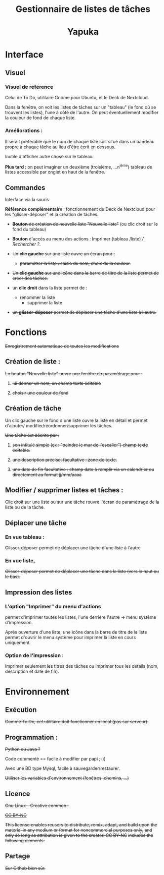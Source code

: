 # <p align="center">Gestionnaire de listes de tâches</p>

# <p align="center">Yapuka</p>

# Interface

## Visuel

### Visuel de référence

Celui de To Do, utilitaire Gnome pour Ubuntu, et le Deck de Nextcloud.

Dans la fenêtre, on voit les listes de tâches sur un \"tableau\" (le
fond où se trouvent les listes), l\'une à côté de l\'autre. On peut
éventuellement modifier la couleur de fond de chaque liste.

### Améliorations :

Il serait préférable que le nom de chaque liste soit situé dans un
bandeau propre à chaque tâche au lieu d\'être écrit en dessous.

Inutile d\'afficher autre chose sur le tableau.

**Plus tard :** on peut imaginer un deuxième (troisième, \...n<sup>ième</sup>)
tableau de listes accessible par onglet en haut de la fenêtre.

## Commandes

Interface via la souris 

**Référence complémentair**e : fonctionnement du Deck de Nextcloud pour
les \"glisser-déposer\" et la création de tâches.

- ~~**Bouton** de création de nouvelle liste \"Nouvelle liste\"~~ (ou clic droit sur le fond du tableau)

- **Bouton** d\'accès au menu des actions : Imprimer (tableau /liste) */ Rechercher ?*.

- ~~Un **clic gauche** sur une liste ouvre un écran pour :~~
  - ~~paramétrer la liste : saisie du nom, choix de la couleur.~~

- ~~Un **clic gauche** sur une icône dans la barre de titre de la liste permet de créer des tâches.~~

- un **clic droit** dans la liste permet de :
  - renommer la liste
    - supprimer la liste

- ~~un **glisser-déposer** permet de déplacer une tâche d\'une liste à l\'autre.~~

# Fonctions

~~Enregistrement automatique de toutes les modifications~~

## Création de liste :

~~Le bouton \"Nouvelle liste\" ouvre une fenêtre de paramétrage pour :~~

1. ~~lui donner un nom, un champ texte éditable~~

2. ~~choisir une couleur de fond~~

## Création de tâche

Un clic gauche sur le fond d\'une liste ouvre la liste en détail et
permet d\'ajouter/ modifier/réordonner/supprimer les tâches.

~~Une tâche est décrite par :~~

1. ~~son intitulé simple (ex : \"peindre le mur de l\'escalier\") champ texte éditable.~~

2. ~~une description précise, facultative : zone de texte.~~

3. ~~une date de fin facultative : champ date à remplir via un calendrier ou directement au format jj/mm/aaaa~~

## Modifier / supprimer listes et tâches : 

Clic droit sur une liste ou sur une tâche rouvre l\'écran de paramétrage
de la liste ou de la tâche.

## Déplacer une tâche

### En vue tableau : 

~~Glisser-déposer permet de déplacer une tâche d\'une liste à l\'autre~~

### En vue liste, 

~~Glisser-déposer permet de déplacer une tâche dans la liste (vers le haut ou le bas).~~

## Impression des listes

### L\'option \"Imprimer\" du menu d\'actions

permet d\'imprimer toutes les listes, l\'une derrière l\'autre → menu
système d\'impression.

Après ouverture d\'une liste, une icône dans la barre de titre de la
liste permet d\'ouvrir le menu système pour imprimer la liste en cours
uniquement.

### Option de l\'impression : 

Imprimer seulement les titres des tâches ou imprimer tous les détails
(nom, description et date de fin).

# Environnement

## Exécution

~~Comme To Do, cet utilitaire doit fonctionner en local (pas sur serveur).~~

## Programmation : 

~~Python ou Java ?~~

Code commenté == facile à modifier par papi ;-))

Avec une BD type Mysql, facile à sauvegarder/restaurer.

~~Utiliser les variables d\'environnement (fenêtres, chemins, \...)~~

## Licence

~~Gnu Linux - Creative common :~~

~~[CC BY-NC](https://creativecommons.org/licenses/by-nc/4.0/)~~

~~This license enables reusers to distribute, remix, adapt, and build upon~~
~~the material in any medium or format for noncommercial purposes only,~~
~~and only so long as attribution is given to the creator. CC BY-NC~~
~~includes the following elements:~~

## Partage 

~~Sur Github bien sûr.~~
